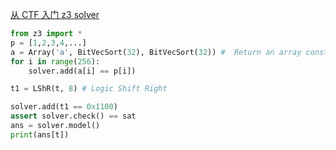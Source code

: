 [从 CTF 入门 z3 solver](https://blog.shi1011.cn/learn/1789)

```py
from z3 import *
p = [1,2,3,4,...]
a = Array('a', BitVecSort(32), BitVecSort(32)) #  Return an array constant named `name` with the given domain and range sorts
for i in range(256):
    solver.add(a[i] == p[i])

t1 = LShR(t, 8) # Logic Shift Right

solver.add(t1 == 0x1100)
assert solver.check() == sat
ans = solver.model()
print(ans[t])
```
